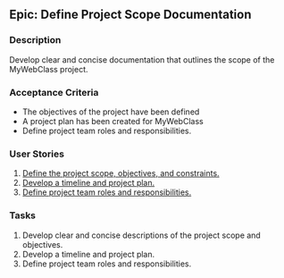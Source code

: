 
## Epic: Define Project Scope Documentation

### Description

Develop clear and concise documentation that outlines the scope of the MyWebClass project.
###  Acceptance Criteria
- The objectives of the project have been defined
-  A project plan has been created for MyWebClass
-  Define project team roles and responsibilities.
### User Stories

1.  [Define the project scope, objectives, and constraints.](/documentation/templates/theme/initiatives/epics/stories/projectScope.md) 
2.  [Develop a timeline and project plan.](/documentation/templates/theme/initiatives/epics/stories/projectplan.md) 
3.  [Define project team roles and responsibilities.](/documentation/templates/theme/initiatives/epics/stories/teamsandroles.md) 

### Tasks
1.  Develop clear and concise descriptions of the project scope and objectives.
2.  Develop a timeline and project plan.
3.  Define project team roles and responsibilities.
